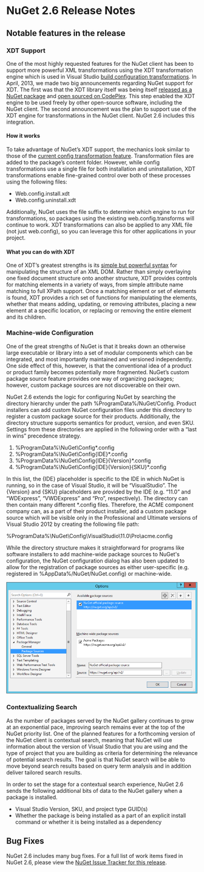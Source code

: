 # NuGet 2.6 Release Notes

## Notable features in the release

### XDT Support
One of the most highly requested features for the NuGet client has been to support more powerful XML transformations using the XDT transformation engine which is used in Visual Studio [build configuration transformations](http://msdn.microsoft.com/en-us/library/dd465318(v=vs.100).aspx). In April, 2013, we made two big announcements regarding NuGet support for XDT. The first was that the XDT library itself was being itself [released as a NuGet package](https://nuget.org/packages/Microsoft.Web.Xdt) and [open sourced on CodePlex](http://xdt.codeplex.com/). This step enabled the XDT engine to be used freely by other open-source software, including the NuGet client. The second announcement was the plan to support use of the XDT engine for transformations in the NuGet client. NuGet 2.6 includes this integration.

#### How it works
To take advantage of NuGet’s XDT support, the mechanics look similar to those of the [current config transformation feature](http://docs.nuget.org/docs/creating-packages/configuration-file-and-source-code-transformations). Transformation files are added to the package’s content folder. However, while config transformations use a single file for both installation and uninstallation, XDT transformations enable fine-grained control over both of these processes using the following files:

* Web.config.install.xdt
* Web.config.uninstall.xdt

Additionally, NuGet uses the file suffix to determine which engine to run for transformations, so packages using the existing web.config.transforms will continue to work. XDT transformations can also be applied to any XML file (not just web.config), so you can leverage this for other applications in your project.

#### What you can do with XDT

One of XDT’s greatest strengths is its [simple but powerful syntax](http://msdn.microsoft.com/en-us/library/dd465326.aspx) for manipulating the structure of an XML DOM. Rather than simply overlaying one fixed document structure onto another structure, XDT provides controls for matching elements in a variety of ways, from simple attribute name matching to full XPath support. Once a matching element or set of elements is found, XDT provides a rich set of functions for manipulating the elements, whether that means adding, updating, or removing attributes, placing a new element at a specific location, or replacing or removing the entire element and its children.

### Machine-wide Configuration
One of the great strengths of NuGet is that it breaks down an otherwise large executable or library into a set of modular components which can be integrated, and most importantly maintained and versioned independently. One side effect of this, however, is that the conventional idea of a product or product family becomes potentially more fragmented. NuGet’s custom package source feature provides one way of organizing packages; however, custom package sources are not discoverable on their own.

NuGet 2.6 extends the logic for configuring NuGet by searching the directory hierarchy under the path %ProgramData%/NuGet/Config. Product installers can add custom NuGet configuration files under this directory to register a custom package source for their products. Additionally, the directory structure supports semantics for product, version, and even SKU. Settings from these directories are applied in the following order with a “last in wins” precedence strategy.

1. %ProgramData%\NuGet\Config\*.config 
2. %ProgramData%\NuGet\Config\{IDE}\*.config 
3. %ProgramData%\NuGet\Config\{IDE}\{Version}\*.config 
4. %ProgramData%\NuGet\Config\{IDE}\{Version}\{SKU}\*.config

In this list, the {IDE} placeholder is specific to the IDE in which NuGet is running, so in the case of Visual Studio, it will be “VisualStudio”. The {Version} and {SKU} placeholders are provided by the IDE (e.g. “11.0” and “WDExpress”, “VWDExpress” and “Pro”, respectively). The directory can then contain many different *.config files. Therefore, the ACME component company can, as a part of their product installer, add a custom package source which will be visible only in the Professional and Ultimate versions of Visual Studio 2012 by creating the following file path: 

%ProgramData%\NuGet\Config\VisualStudio\11.0\Pro\acme.config

While the directory structure makes it straightforward for programs like software installers to add machine-wide package sources to NuGet's configuration, the NuGet configuration dialog has also been updated to allow for the registration of package sources as either user-specific (e.g. registered in %AppData%/NuGet/NuGet.config) or machine-wide.

![Machine-wide Package Source Configuration Dialog](Images/NuGet-2.6/MachineLevelConfigDlg.png)

### Contextualizing Search

As the number of packages served by the NuGet gallery continues to grow at an exponential pace, improving search remains ever at the top of the NuGet  priority list. One of the planned features for a forthcoming version of the NuGet client is contextual search, meaning that NuGet will use information about the version of Visual Studio that you are using and the type of project that you are building as criteria for determining the relevance of potential search results. The goal is that NuGet search will be able to move beyond search results based on query term analysis and in addition deliver tailored search results.

In order to set the stage for a contextual search experience, NuGet 2.6 sends the following additional bits of data to the NuGet gallery when a package is installed.
* Visual Studio Version, SKU, and project type GUID(s)
* Whether the package is being installed as a part of an explicit install command or whether it is being installed as a dependency

## Bug Fixes
NuGet 2.6 includes many bug fixes. For a full list of work items fixed in NuGet 2.6, please view the [NuGet Issue Tracker for this release](https://nuget.codeplex.com/workitem/list/advanced?keyword=&status=Closed&type=All&priority=All&release=NuGet%202.6&assignedTo=All&component=All&sortField=LastUpdatedDate&sortDirection=Descending&page=0&reasonClosed=All).